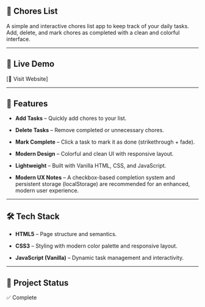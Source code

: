 ## 📝 Chores List

A simple and interactive chores list app to keep track of your daily tasks. Add, delete, and mark chores as completed with a clean and colorful interface.

---

## 🚀 Live Demo  
[🔗 Visit Website]

---

## 🚀 Features

- **Add Tasks** – Quickly add chores to your list.

- **Delete Tasks** – Remove completed or unnecessary chores.

- **Mark Complete** – Click a task to mark it as done (strikethrough + fade).

- **Modern Design** – Colorful and clean UI with responsive layout.

- **Lightweight** – Built with Vanilla HTML, CSS, and JavaScript.

- **Modern UX Notes** – A checkbox-based completion system and persistent storage (localStorage) are recommended for an enhanced, modern user experience.

---


## 🛠️ Tech Stack

- **HTML5** – Page structure and semantics.

- **CSS3** – Styling with modern color palette and responsive layout.

- **JavaScript (Vanilla)** – Dynamic task management and interactivity.

---


## 📂 Project Status
✅ Complete
